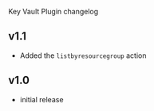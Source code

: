 Key Vault Plugin changelog

v1.1
-----

- Added the `listbyresourcegroup` action

v1.0
-----

- initial release
